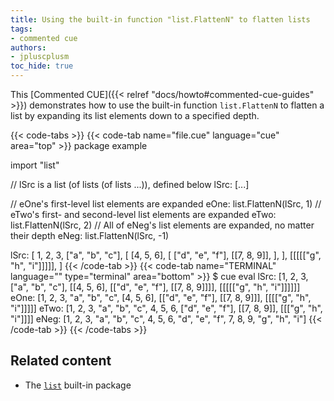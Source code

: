 ```yaml
---
title: Using the built-in function "list.FlattenN" to flatten lists
tags:
- commented cue
authors:
- jpluscplusm
toc_hide: true
---
```


This [Commented CUE]({{< relref "docs/howto#commented-cue-guides" >}})
demonstrates how to use the built-in function `list.FlattenN` to flatten a list
by expanding its list elements down to a specified depth.

{{< code-tabs >}}
{{< code-tab name="file.cue" language="cue"  area="top" >}}
package example

import "list"

// lSrc is a list (of lists (of lists ...)), defined below
lSrc: [...]

// eOne's first-level list elements are expanded
eOne: list.FlattenN(lSrc, 1)
// eTwo's first- and second-level list elements are expanded
eTwo: list.FlattenN(lSrc, 2)
// All of eNeg's list elements are expanded, no matter their depth
eNeg: list.FlattenN(lSrc, -1)

lSrc: [
	1, 2, 3,
	["a", "b", "c"],
	[
		[4, 5, 6],
		[
			["d", "e", "f"],
			[[7, 8, 9]],
		],
	],
	[[[[["g", "h", "i"]]]]],
]
{{< /code-tab >}}
{{< code-tab name="TERMINAL" language="" type="terminal" area="bottom" >}}
$ cue eval
lSrc: [1, 2, 3, ["a", "b", "c"], [[4, 5, 6], [["d", "e", "f"], [[7, 8, 9]]]], [[[[["g", "h", "i"]]]]]]
eOne: [1, 2, 3, "a", "b", "c", [4, 5, 6], [["d", "e", "f"], [[7, 8, 9]]], [[[["g", "h", "i"]]]]]
eTwo: [1, 2, 3, "a", "b", "c", 4, 5, 6, ["d", "e", "f"], [[7, 8, 9]], [[["g", "h", "i"]]]]
eNeg: [1, 2, 3, "a", "b", "c", 4, 5, 6, "d", "e", "f", 7, 8, 9, "g", "h", "i"]
{{< /code-tab >}}
{{< /code-tabs >}}

## Related content

- The [`list`](https://pkg.go.dev/cuelang.org/go/pkg/list) built-in package
